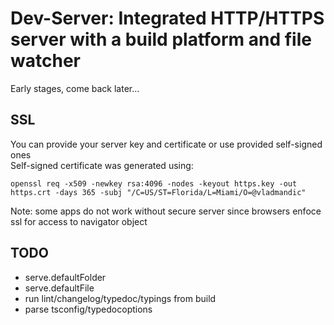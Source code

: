 # Dev-Server: Integrated HTTP/HTTPS server with a build platform and file watcher

Early stages, come back later...

## SSL

You can provide your server key and certificate or use provided self-signed ones  
Self-signed certificate was generated using:

```shell
openssl req -x509 -newkey rsa:4096 -nodes -keyout https.key -out https.crt -days 365 -subj "/C=US/ST=Florida/L=Miami/O=@vladmandic"
```

Note: some apps do not work without secure server since browsers enfoce ssl for access to navigator object

## TODO

- serve.defaultFolder
- serve.defaultFile
- run lint/changelog/typedoc/typings from build
- parse tsconfig/typedocoptions

